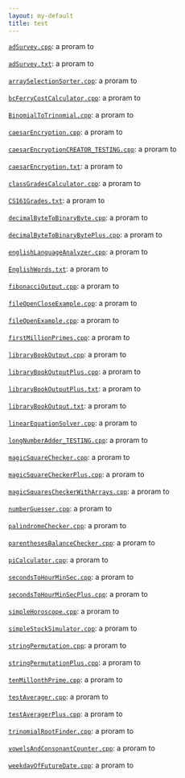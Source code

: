 ```yaml
---
layout: my-default
title: test
---
```

[`adSurvey.cpp`](https://github.com/lbeckman314): a proram to
<br /><br />[`adSurvey.txt`](https://github.com/lbeckman314): a proram to
<br /><br />[`arraySelectionSorter.cpp`](https://github.com/lbeckman314): a proram to
<br /><br />[`bcFerryCostCalculator.cpp`](https://github.com/lbeckman314): a proram to
<br /><br />[`BinomialToTrinomial.cpp`](https://github.com/lbeckman314): a proram to
<br /><br />[`caesarEncryption.cpp`](https://github.com/lbeckman314): a proram to
<br /><br />[`caesarEncryptionCREATOR_TESTING.cpp`](https://github.com/lbeckman314): a proram to
<br /><br />[`caesarEncryption.txt`](https://github.com/lbeckman314): a proram to
<br /><br />[`classGradesCalculator.cpp`](https://github.com/lbeckman314): a proram to
<br /><br />[`CS161Grades.txt`](https://github.com/lbeckman314): a proram to
<br /><br />[`decimalByteToBinaryByte.cpp`](https://github.com/lbeckman314): a proram to
<br /><br />[`decimalByteToBinaryBytePlus.cpp`](https://github.com/lbeckman314): a proram to
<br /><br />[`englishLanguageAnalyzer.cpp`](https://github.com/lbeckman314): a proram to
<br /><br />[`EnglishWords.txt`](https://github.com/lbeckman314): a proram to
<br /><br />[`fibonacciOutput.cpp`](https://github.com/lbeckman314): a proram to
<br /><br />[`fileOpenCloseExample.cpp`](https://github.com/lbeckman314): a proram to
<br /><br />[`fileOpenExample.cpp`](https://github.com/lbeckman314): a proram to
<br /><br />[`firstMillionPrimes.cpp`](https://github.com/lbeckman314): a proram to
<br /><br />[`libraryBookOutput.cpp`](https://github.com/lbeckman314): a proram to
<br /><br />[`libraryBookOutputPlus.cpp`](https://github.com/lbeckman314): a proram to
<br /><br />[`libraryBookOutputPlus.txt`](https://github.com/lbeckman314): a proram to
<br /><br />[`libraryBookOutput.txt`](https://github.com/lbeckman314): a proram to
<br /><br />[`linearEquationSolver.cpp`](https://github.com/lbeckman314): a proram to
<br /><br />[`longNumberAdder_TESTING.cpp`](https://github.com/lbeckman314): a proram to
<br /><br />[`magicSquareChecker.cpp`](https://github.com/lbeckman314): a proram to
<br /><br />[`magicSquareCheckerPlus.cpp`](https://github.com/lbeckman314): a proram to
<br /><br />[`magicSquaresCheckerWithArrays.cpp`](https://github.com/lbeckman314): a proram to
<br /><br />[`numberGuesser.cpp`](https://github.com/lbeckman314): a proram to
<br /><br />[`palindromeChecker.cpp`](https://github.com/lbeckman314): a proram to
<br /><br />[`parenthesesBalanceChecker.cpp`](https://github.com/lbeckman314): a proram to
<br /><br />[`piCalculator.cpp`](https://github.com/lbeckman314): a proram to
<br /><br />[`secondsToHourMinSec.cpp`](https://github.com/lbeckman314): a proram to
<br /><br />[`secondsToHourMinSecPlus.cpp`](https://github.com/lbeckman314): a proram to
<br /><br />[`simpleHoroscope.cpp`](https://github.com/lbeckman314): a proram to
<br /><br />[`simpleStockSimulator.cpp`](https://github.com/lbeckman314): a proram to
<br /><br />[`stringPermutation.cpp`](https://github.com/lbeckman314): a proram to
<br /><br />[`stringPermutationPlus.cpp`](https://github.com/lbeckman314): a proram to
<br /><br />[`tenMillonthPrime.cpp`](https://github.com/lbeckman314): a proram to
<br /><br />[`testAverager.cpp`](https://github.com/lbeckman314): a proram to
<br /><br />[`testAveragerPlus.cpp`](https://github.com/lbeckman314): a proram to
<br /><br />[`trinomialRootFinder.cpp`](https://github.com/lbeckman314): a proram to
<br /><br />[`vowelsAndConsonantCounter.cpp`](https://github.com/lbeckman314): a proram to
<br /><br />[`weekdayOfFutureDate.cpp`](https://github.com/`lbeckman314): a proram to
